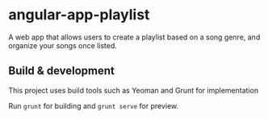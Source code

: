 # angular-app-playlist

A web app that allows users to create a playlist based on a song genre, and organize your songs once listed.

## Build & development

This project uses build tools such as Yeoman and Grunt for implementation

Run `grunt` for building and `grunt serve` for preview.